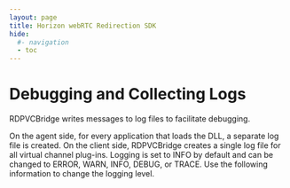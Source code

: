 ```yaml
---
layout: page
title: Horizon webRTC Redirection SDK
hide:
  #- navigation
  - toc
---
```


# Debugging and Collecting Logs

RDPVCBridge writes messages to log files to facilitate debugging.

On the agent side, for every application that loads the DLL, a separate log file is created. On the client side, RDPVCBridge creates a single log file for all virtual channel plug-ins. Logging is set to INFO by default and can be changed to ERROR, WARN, INFO, DEBUG, or TRACE. Use the following information to change the logging level.